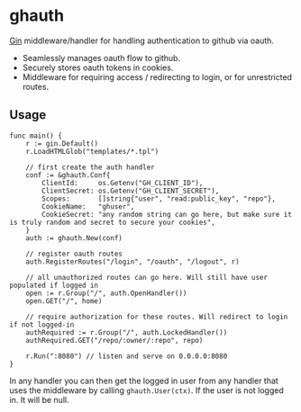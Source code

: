 # ghauth

[Gin](https://github.com/gin-gonic/gin) middleware/handler for handling authentication to github via oauth.

- Seamlessly manages oauth flow to github.
- Securely stores oauth tokens in cookies.
- Middleware for requiring access / redirecting to login, or for unrestricted routes.

## Usage

```
func main() {
	r := gin.Default()
	r.LoadHTMLGlob("templates/*.tpl")

	// first create the auth handler
	conf := &ghauth.Conf{
		ClientId:     os.Getenv("GH_CLIENT_ID"),
		ClientSecret: os.Getenv("GH_CLIENT_SECRET"),
		Scopes:       []string{"user", "read:public_key", "repo"},
		CookieName:   "ghuser",
		CookieSecret: "any random string can go here, but make sure it is truly random and secret to secure your cookies",
	}
	auth := ghauth.New(conf)

	// register oauth routes
	auth.RegisterRoutes("/login", "/oauth", "/logout", r)

	// all unauthorized routes can go here. Will still have user populated if logged in
	open := r.Group("/", auth.OpenHandler())
	open.GET("/", home)

	// require authorization for these routes. Will redirect to login if not logged-in
	authRequired := r.Group("/", auth.LockedHandler())
	authRequired.GET("/repo/:owner/:repo", repo)

	r.Run(":8080") // listen and serve on 0.0.0.0:8080
}
```

In any handler you can then get the logged in user from any handler that uses the middleware by calling `ghauth.User(ctx)`. If the user is not logged in. It will be null.